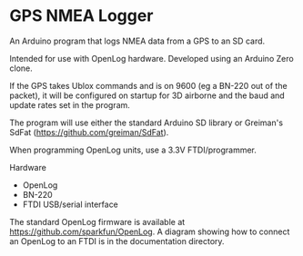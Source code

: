# GPS NMEA Logger

An Arduino program that logs NMEA data from a GPS to an SD card.

Intended for use with OpenLog hardware. Developed using an Arduino Zero clone.

If the GPS takes Ublox commands and is on 9600 (eg a BN-220 out of the packet),
it will be configured on startup for 3D airborne and the baud and update rates
set in the program.

The program will use either the standard Arduino SD library or
Greiman's SdFat (https://github.com/greiman/SdFat).

When programming OpenLog units, use a 3.3V FTDI/programmer.

Hardware

* OpenLog
* BN-220
* FTDI USB/serial interface

The standard OpenLog firmware is available at https://github.com/sparkfun/OpenLog. 
A diagram showing how to connect an OpenLog to an FTDI is in the documentation
directory.